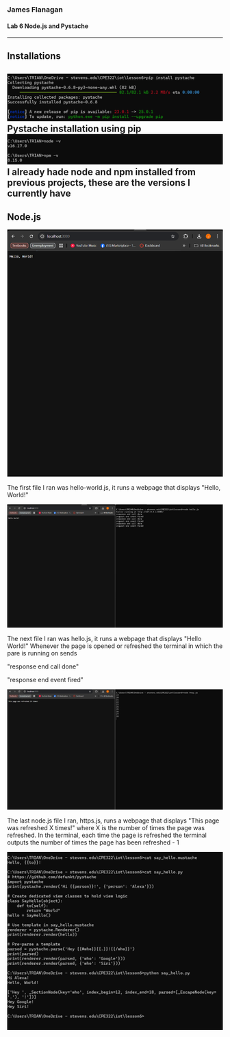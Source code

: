 ### James Flanagan
#### Lab 6 Node.js and Pystache
---
Installations
---
  ![](pystache.png)
Pystache installation using pip
  ![](node.png)
I already hade node and npm installed from previous projects, these are the versions I currently have
---
Node.js
---
  ![](helloworldjs.png)

  The first file I ran was hello-world.js, it runs a webpage that displays "Hello, World!" 
  
  ![](hellojs.png)

  The next file I ran was hello.js, it runs a webpage that displays "Hello World!"
  Whenever the page is opened or refreshed the terminal in which the pare is running on sends 
  
  "response end call done"
  
  "response end event fired"
  
  ![](httpsjs.png)

  The last node.js file I ran, https.js, runs a webpage that displays "This page was refreshed X times!" where X is the number of times the page was refreshed. In the terminal, each time the page is refreshed the terminal outputs the number of times the page has been refreshed - 1

  ![](pystache2.png)

